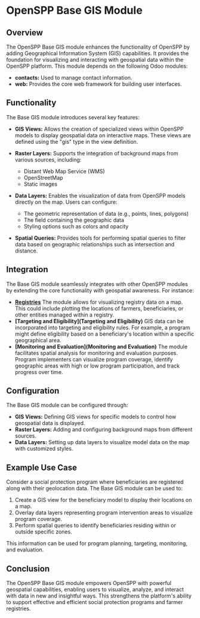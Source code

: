 # OpenSPP Base GIS Module

## Overview

The OpenSPP Base GIS module enhances the functionality of OpenSPP by adding Geographical Information System (GIS) capabilities. It provides the foundation for visualizing and interacting with geospatial data within the OpenSPP platform. This module depends on the following Odoo modules:

- **contacts:**  Used to manage contact information.
- **web:** Provides the core web framework for building user interfaces.

## Functionality

The Base GIS module introduces several key features:

- **GIS Views:**  Allows the creation of specialized views within OpenSPP models to display geospatial data on interactive maps. These views are defined using the "gis" type in the view definition.

- **Raster Layers:**  Supports the integration of background maps from various sources, including:
    - Distant Web Map Service (WMS)
    - OpenStreetMap
    - Static images

- **Data Layers:**  Enables the visualization of data from OpenSPP models directly on the map. Users can configure:
    - The geometric representation of data (e.g., points, lines, polygons)
    - The field containing the geographic data
    - Styling options such as colors and opacity

- **Spatial Queries:** Provides tools for performing spatial queries to filter data based on geographic relationships such as intersection and distance.

## Integration

The Base GIS module seamlessly integrates with other OpenSPP modules by extending the core functionality with geospatial awareness. For instance:

- **[Registries](Registries)**  The module allows for visualizing registry data on a map. This could include plotting the locations of farmers, beneficiaries, or other entities managed within a registry.
- **[Targeting and Eligibility](Targeting and Eligibility)** GIS data can be incorporated into targeting and eligibility rules. For example, a program might define eligibility based on a beneficiary's location within a specific geographical area.
- **[Monitoring and Evaluation](Monitoring and Evaluation)**  The module facilitates spatial analysis for monitoring and evaluation purposes. Program implementers can visualize program coverage, identify geographic areas with high or low program participation, and track progress over time.

## Configuration

The Base GIS module can be configured through:

- **GIS Views:** Defining GIS views for specific models to control how geospatial data is displayed.
- **Raster Layers:** Adding and configuring background maps from different sources.
- **Data Layers:** Setting up data layers to visualize model data on the map with customized styles.

## Example Use Case

Consider a social protection program where beneficiaries are registered along with their geolocation data. The Base GIS module can be used to:

1.  Create a GIS view for the beneficiary model to display their locations on a map.
2.  Overlay data layers representing program intervention areas to visualize program coverage.
3.  Perform spatial queries to identify beneficiaries residing within or outside specific zones.

This information can be used for program planning, targeting, monitoring, and evaluation.

## Conclusion

The OpenSPP Base GIS module empowers OpenSPP with powerful geospatial capabilities, enabling users to visualize, analyze, and interact with data in new and insightful ways. This strengthens the platform's ability to support effective and efficient social protection programs and farmer registries.
